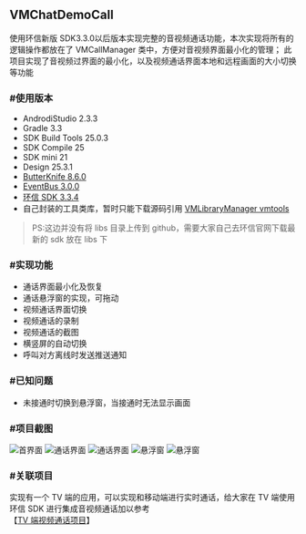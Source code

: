 VMChatDemoCall
--------------

使用环信新版 SDK3.3.0以后版本实现完整的音视频通话功能，本次实现将所有的逻辑操作都放在了 VMCallManager 类中，方便对音视频界面最小化的管理；
此项目实现了音视频过界面的最小化，以及视频通话界面本地和远程画面的大小切换等功能

### #使用版本
- AndrodiStudio 2.3.3
- Gradle 3.3
- SDK Build Tools 25.0.3
- SDK Compile 25
- SDK mini 21
- Design 25.3.1
- [ButterKnife 8.6.0](https://github.com/JakeWharton/butterknife)
- [EventBus 3.0.0](https://github.com/greenrobot/EventBus)
- [环信 SDK 3.3.4](http://www.easemob.com/download/im)
- 自己封装的工具类库，暂时只能下载源码引用 [VMLibraryManager vmtools](https://github.com/lzan13/VMLibraryManager)

>PS:这边并没有将 libs 目录上传到 github，需要大家自己去环信官网下载最新的 sdk 放在 libs 下


### #实现功能
- 通话界面最小化及恢复
- 通话悬浮窗的实现，可拖动
- 视频通话界面切换
- 视频通话的录制
- 视频通话的截图
- 横竖屏的自动切换
- 呼叫对方离线时发送推送通知

### #已知问题
- 未接通时切换到悬浮窗，当接通时无法显示画面

### #项目截图
![首界面](/screenshots/screenshot-main.png?raw=true "首界面")
![通话界面](/screenshots/screenshot-call.png?raw=true "通话界面")
![通话界面](/screenshots/screenshot-call-horizontal.png?raw=true "通话界面")
![悬浮窗](/screenshots/screenshot-call-float-window-1.png?raw=true "悬浮窗")
![悬浮窗](/screenshots/screenshot-call-float-window-2.png?raw=true "悬浮窗")

### #关联项目
实现有一个 TV 端的应用，可以实现和移动端进行实时通话，给大家在 TV 端使用环信 SDK 进行集成音视频通话加以参考  
【[TV 端视频通话项目](https://github.com/lzan13/VMTVCall)】